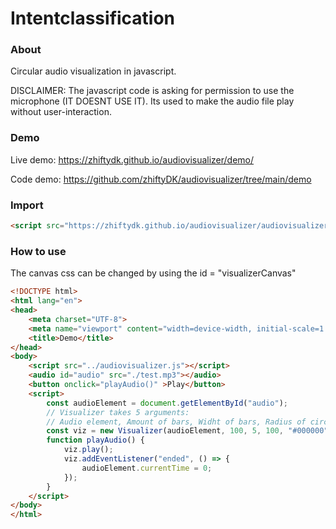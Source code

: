 # Intentclassification

### **About**
Circular audio visualization in javascript.

DISCLAIMER: The javascript code is asking for permission to use the microphone (IT DOESNT USE IT). Its used to make the audio file play without user-interaction.

### **Demo**
Live demo: https://zhiftydk.github.io/audiovisualizer/demo/

Code demo: https://github.com/zhiftyDK/audiovisualizer/tree/main/demo

### **Import**
```html
<script src="https://zhiftydk.github.io/audiovisualizer/audiovisualizer.js"></script>
```

### **How to use**
The canvas css can be changed by using the id = "visualizerCanvas"
```html
<!DOCTYPE html>
<html lang="en">
<head>
    <meta charset="UTF-8">
    <meta name="viewport" content="width=device-width, initial-scale=1.0">
    <title>Demo</title>
</head>
<body>
    <script src="../audiovisualizer.js"></script>
    <audio id="audio" src="./test.mp3"></audio>
    <button onclick="playAudio()" >Play</button>
    <script>
        const audioElement = document.getElementById("audio");
        // Visualizer takes 5 arguments:
        // Audio element, Amount of bars, Widht of bars, Radius of circle, Color
        const viz = new Visualizer(audioElement, 100, 5, 100, "#000000");
        function playAudio() {
            viz.play();
            viz.addEventListener("ended", () => {
                audioElement.currentTime = 0;
            });
        }
    </script>
</body>
</html>
```
